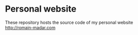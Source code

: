 # Personal website

These repository hosts the source code of my personal website http://romain-madar.com

